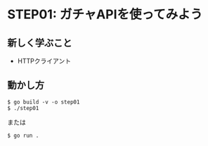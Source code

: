 # STEP01: ガチャAPIを使ってみよう

## 新しく学ぶこと

* HTTPクライアント

## 動かし方

```
$ go build -v -o step01
$ ./step01
```

または

```
$ go run .
```

